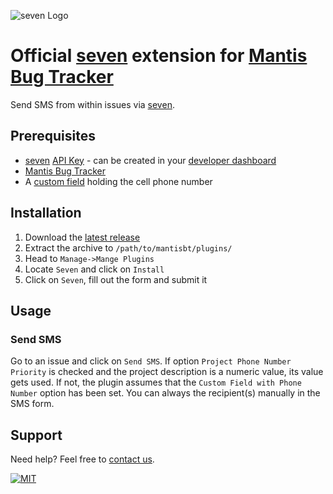 ![](https://www.seven.io/wp-content/uploads/Logo.svg "seven Logo")

# Official [seven](https://www.seven.io) extension for [Mantis Bug Tracker](https://www.mantisbt.org/)

Send SMS from within issues via [seven](https://www.seven.io).

## Prerequisites

- [seven](https://www.seven.io) [API Key](https://help.seven.io/en/api-key-access) - can be created
  in
  your [developer dashboard](https://app.seven.io/developer)
- [Mantis Bug Tracker](https://www.mantisbt.org/)
- A [custom field](https://support.mantishub.com/hc/en-us/articles/204274065-Adding-custom-fields)
  holding the cell phone number

## Installation

1. Download
   the [latest release](https://github.com/seven-io/mantisbt/releases/latest/download/seven-mantisbt-latest.zip)
2. Extract the archive to `/path/to/mantisbt/plugins/`
3. Head to `Manage->Mange Plugins`
4. Locate `Seven` and click on `Install`
5. Click on `Seven`, fill out the form and submit it

## Usage

### Send SMS

Go to an issue and click on `Send SMS`.
If option `Project Phone Number Priority` is checked and the project description is a numeric value,
its value gets used.
If not, the plugin assumes that the `Custom Field with Phone Number` option has been set.
You can always the recipient(s) manually in the SMS form.

## Support

Need help? Feel free to [contact us](https://www.seven.io/en/company/contact).

[![MIT](https://img.shields.io/badge/License-MIT-teal.svg)](LICENSE)
